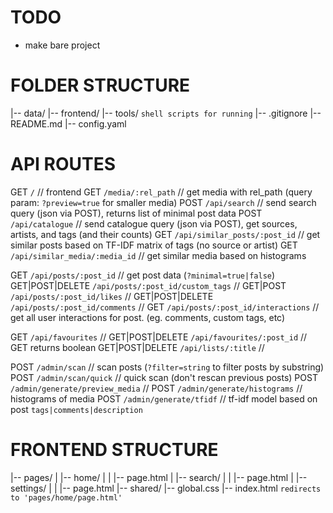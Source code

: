 

# TODO

- make bare project


# FOLDER STRUCTURE

|-- data/
|-- frontend/
|-- tools/ `shell scripts for running`
|-- .gitignore
|-- README.md
|-- config.yaml



# API ROUTES

GET         `/`                         // frontend
GET         `/media/:rel_path`          // get media with rel_path (query param: `?preview=true` for smaller media)
POST        `/api/search`               // send search query (json via POST), returns list of minimal post data
POST        `/api/catalogue`            // send catalogue query (json via POST), get sources, artists, and tags (and their counts)
GET         `/api/similar_posts/:post_id`       // get similar posts based on TF-IDF matrix of tags (no source or artist)
GET         `/api/similar_media/:media_id`      // get similar media based on histograms

GET                 `/api/posts/:post_id`              // get post data (`?minimal=true|false`)
GET|POST|DELETE     `/api/posts/:post_id/custom_tags`  // 
GET|POST            `/api/posts/:post_id/likes`        // 
GET|POST|DELETE     `/api/posts/:post_id/comments`     // 
GET                 `/api/posts/:post_id/interactions` // get all user interactions for post. (eg. comments, custom tags, etc)

GET                 `/api/favourites`           // 
GET|POST|DELETE     `/api/favourites/:post_id`  // GET returns boolean
GET|POST|DELETE     `/api/lists/:title`         // 

POST        `/admin/scan`        // scan posts (`?filter=string` to filter posts by substring)
POST        `/admin/scan/quick`  // quick scan (don't rescan previous posts)
POST        `/admin/generate/preview_media`  // 
POST        `/admin/generate/histograms`  // histograms of media
POST        `/admin/generate/tfidf`  // tf-idf model based on post `tags|comments|description`




# FRONTEND STRUCTURE

|-- pages/
|   |-- home/
|   |   |-- page.html
|   |-- search/
|   |   |-- page.html
|   |-- settings/
|   |   |-- page.html
|-- shared/
|-- global.css
|-- index.html `redirects to 'pages/home/page.html'`
